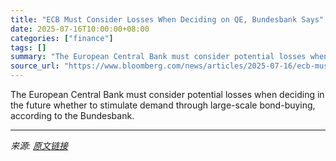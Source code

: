 ```yaml
---
title: "ECB Must Consider Losses When Deciding on QE, Bundesbank Says"
date: 2025-07-16T10:00:00+08:00
categories: ["finance"]
tags: []
summary: "The European Central Bank must consider potential losses when deciding in the future whether to stimulate demand through large-scale bond-buying, according to the Bundesbank."
source_url: "https://www.bloomberg.com/news/articles/2025-07-16/ecb-must-consider-losses-when-deciding-on-qe-bundesbank-says"
---
```


The European Central Bank must consider potential losses when deciding in the future whether to stimulate demand through large-scale bond-buying, according to the Bundesbank.

---

*来源: [原文链接](https://www.bloomberg.com/news/articles/2025-07-16/ecb-must-consider-losses-when-deciding-on-qe-bundesbank-says)*
